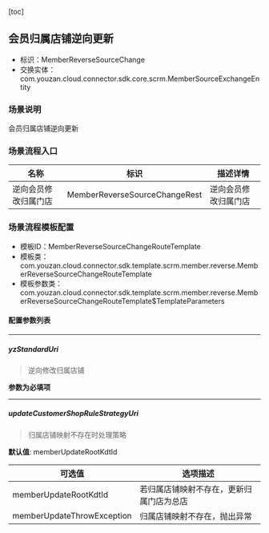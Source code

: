 [toc]

## 会员归属店铺逆向更新
- 标识：MemberReverseSourceChange
- 交换实体：com.youzan.cloud.connector.sdk.core.scrm.MemberSourceExchangeEntity
### 场景说明
会员归属店铺逆向更新
### 场景流程入口

名称 | 标识 | 描述详情
---|---|---
逆向会员修改归属门店 | MemberReverseSourceChangeRest | 逆向会员修改归属门店

### 场景流程模板配置
- 模板ID：MemberReverseSourceChangeRouteTemplate
- 模板类：com.youzan.cloud.connector.sdk.template.scrm.member.reverse.MemberReverseSourceChangeRouteTemplate
- 模板参数类：com.youzan.cloud.connector.sdk.template.scrm.member.reverse.MemberReverseSourceChangeRouteTemplate$TemplateParameters

#### 配置参数列表

---
##### yzStandardUri
> 逆向修改归属店铺

**参数为必填项**

---
##### updateCustomerShopRuleStrategyUri
> 归属店铺映射不存在时处理策略

**默认值**: memberUpdateRootKdtId

可选值 | 选项描述
---|---
memberUpdateRootKdtId | 若归属店铺映射不存在，更新归属门店为总店
memberUpdateThrowException | 归属店铺映射不存在，抛出异常

